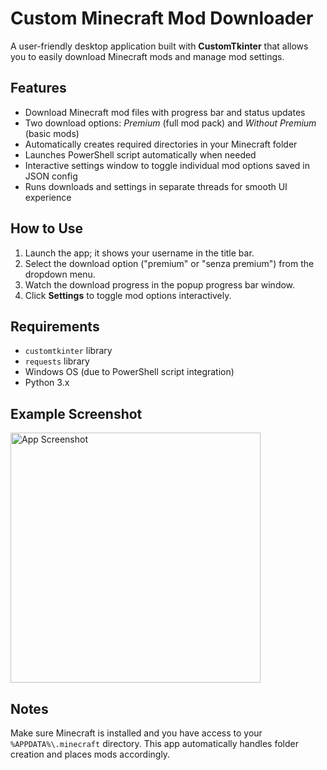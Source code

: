 <h1>Custom Minecraft Mod Downloader</h1>

<p>A user-friendly desktop application built with <strong>CustomTkinter</strong> that allows you to easily download Minecraft mods and manage mod settings.</p>

<h2>Features</h2>
<ul>
  <li>Download Minecraft mod files with progress bar and status updates</li>
  <li>Two download options: <em>Premium</em> (full mod pack) and <em>Without Premium</em> (basic mods)</li>
  <li>Automatically creates required directories in your Minecraft folder</li>
  <li>Launches PowerShell script automatically when needed</li>
  <li>Interactive settings window to toggle individual mod options saved in JSON config</li>
  <li>Runs downloads and settings in separate threads for smooth UI experience</li>
</ul>

<h2>How to Use</h2>
<ol>
  <li>Launch the app; it shows your username in the title bar.</li>
  <li>Select the download option ("premium" or "senza premium") from the dropdown menu.</li>
  <li>Watch the download progress in the popup progress bar window.</li>
  <li>Click <strong>Settings</strong> to toggle mod options interactively.</li>
</ol>

<h2>Requirements</h2>
<ul>
  <li><code>customtkinter</code> library</li>
  <li><code>requests</code> library</li>
  <li>Windows OS (due to PowerShell script integration)</li>
  <li>Python 3.x</li>
</ul>

<h2>Example Screenshot</h2>
<img src="https://i.imgur.com/your-screenshot.png" alt="App Screenshot" width="400"/>

<h2>Notes</h2>
<p>Make sure Minecraft is installed and you have access to your <code>%APPDATA%\.minecraft</code> directory. This app automatically handles folder creation and places mods accordingly.</p>
